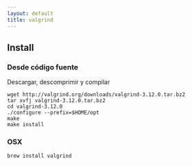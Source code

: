 ```yaml
---
layout: default
title: valgrind
---
```


## Install

### Desde código fuente

Descargar, descomprimir y compilar

    wget http://valgrind.org/downloads/valgrind-3.12.0.tar.bz2
    tar xvfj valgrind-3.12.0.tar.bz2
    cd valgrind-3.12.0
    ./configure --prefix=$HOME/opt
    make
    make install

### OSX

    brew install valgrind
